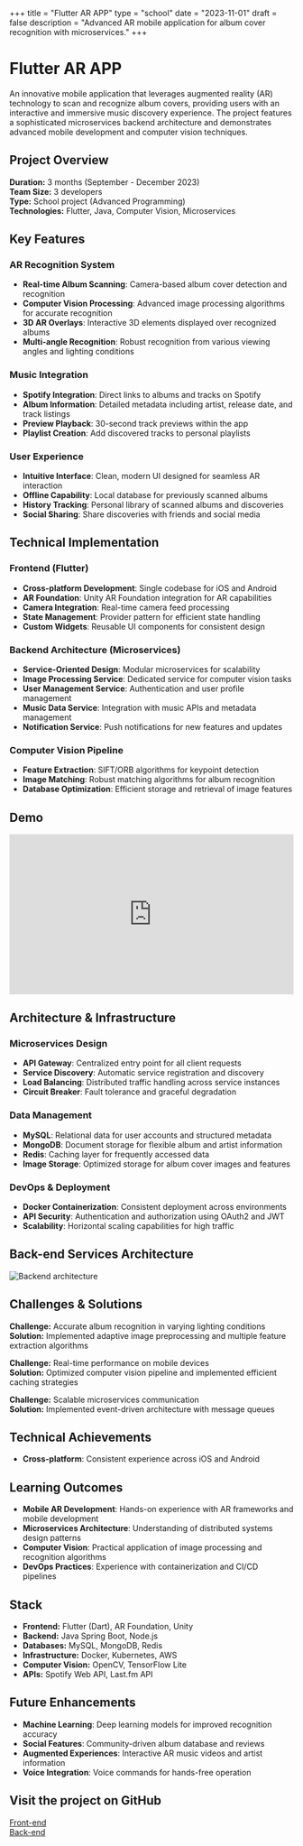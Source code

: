 +++
title = "Flutter AR APP"
type = "school"
date = "2023-11-01"
draft = false
description = "Advanced AR mobile application for album cover recognition with microservices."
+++

# Flutter AR APP

An innovative mobile application that leverages augmented reality (AR) technology to scan and recognize album covers, providing users with an interactive and immersive music discovery experience. The project features a sophisticated microservices backend architecture and demonstrates advanced mobile development and computer vision techniques.

## Project Overview

**Duration:** 3 months (September - December 2023)  
**Team Size:** 3 developers  
**Type:** School project (Advanced Programming)  
**Technologies:** Flutter, Java, Computer Vision, Microservices

## Key Features

### AR Recognition System
- **Real-time Album Scanning**: Camera-based album cover detection and recognition
- **Computer Vision Processing**: Advanced image processing algorithms for accurate recognition
- **3D AR Overlays**: Interactive 3D elements displayed over recognized albums
- **Multi-angle Recognition**: Robust recognition from various viewing angles and lighting conditions

### Music Integration
- **Spotify Integration**: Direct links to albums and tracks on Spotify
- **Album Information**: Detailed metadata including artist, release date, and track listings
- **Preview Playback**: 30-second track previews within the app
- **Playlist Creation**: Add discovered tracks to personal playlists

### User Experience
- **Intuitive Interface**: Clean, modern UI designed for seamless AR interaction
- **Offline Capability**: Local database for previously scanned albums
- **History Tracking**: Personal library of scanned albums and discoveries
- **Social Sharing**: Share discoveries with friends and social media

## Technical Implementation

### Frontend (Flutter)
- **Cross-platform Development**: Single codebase for iOS and Android
- **AR Foundation**: Unity AR Foundation integration for AR capabilities
- **Camera Integration**: Real-time camera feed processing
- **State Management**: Provider pattern for efficient state handling
- **Custom Widgets**: Reusable UI components for consistent design

### Backend Architecture (Microservices)
- **Service-Oriented Design**: Modular microservices for scalability
- **Image Processing Service**: Dedicated service for computer vision tasks
- **User Management Service**: Authentication and user profile management
- **Music Data Service**: Integration with music APIs and metadata management
- **Notification Service**: Push notifications for new features and updates

### Computer Vision Pipeline
- **Feature Extraction**: SIFT/ORB algorithms for keypoint detection
- **Image Matching**: Robust matching algorithms for album recognition
- **Database Optimization**: Efficient storage and retrieval of image features


## Demo

<div style="position: relative; padding-bottom: 56.25%; height: 0; overflow: hidden; max-width: 100%; background: #000;">
    <iframe 
        src="https://www.youtube.com/embed/_TtoYqGPrBk" 
        title="Flutter AR App Demo" 
        frameborder="0" 
        allow="accelerometer; autoplay; clipboard-write; encrypted-media; gyroscope; picture-in-picture; web-share" 
        referrerpolicy="strict-origin-when-cross-origin" 
        allowfullscreen 
        style="position: absolute; top: 0; left: 0; width: 100%; height: 100%;">
    </iframe>
</div>

## Architecture & Infrastructure

### Microservices Design
- **API Gateway**: Centralized entry point for all client requests
- **Service Discovery**: Automatic service registration and discovery
- **Load Balancing**: Distributed traffic handling across service instances
- **Circuit Breaker**: Fault tolerance and graceful degradation

### Data Management
- **MySQL**: Relational data for user accounts and structured metadata
- **MongoDB**: Document storage for flexible album and artist information
- **Redis**: Caching layer for frequently accessed data
- **Image Storage**: Optimized storage for album cover images and features

### DevOps & Deployment
- **Docker Containerization**: Consistent deployment across environments
- **API Security**: Authentication and authorization using OAuth2 and JWT
- **Scalability**: Horizontal scaling capabilities for high traffic

## Back-end Services Architecture
![Backend architecture](../../photos/backend_arapp.jpg)

## Challenges & Solutions

**Challenge:** Accurate album recognition in varying lighting conditions  
**Solution:** Implemented adaptive image preprocessing and multiple feature extraction algorithms

**Challenge:** Real-time performance on mobile devices  
**Solution:** Optimized computer vision pipeline and implemented efficient caching strategies

**Challenge:** Scalable microservices communication  
**Solution:** Implemented event-driven architecture with message queues

## Technical Achievements

- **Cross-platform**: Consistent experience across iOS and Android

## Learning Outcomes

- **Mobile AR Development**: Hands-on experience with AR frameworks and mobile development
- **Microservices Architecture**: Understanding of distributed systems design patterns
- **Computer Vision**: Practical application of image processing and recognition algorithms
- **DevOps Practices**: Experience with containerization and CI/CD pipelines

## Stack
- **Frontend:** Flutter (Dart), AR Foundation, Unity
- **Backend:** Java Spring Boot, Node.js
- **Databases:** MySQL, MongoDB, Redis
- **Infrastructure:** Docker, Kubernetes, AWS
- **Computer Vision:** OpenCV, TensorFlow Lite
- **APIs:** Spotify Web API, Last.fm API

## Future Enhancements

- **Machine Learning**: Deep learning models for improved recognition accuracy
- **Social Features**: Community-driven album database and reviews
- **Augmented Experiences**: Interactive AR music videos and artist information
- **Voice Integration**: Voice commands for hands-free operation

## Visit the project on GitHub
[Front-end](https://github.com/r0831281/APFront)  
[Back-end](https://github.com/maartenwilloque/APBack)
